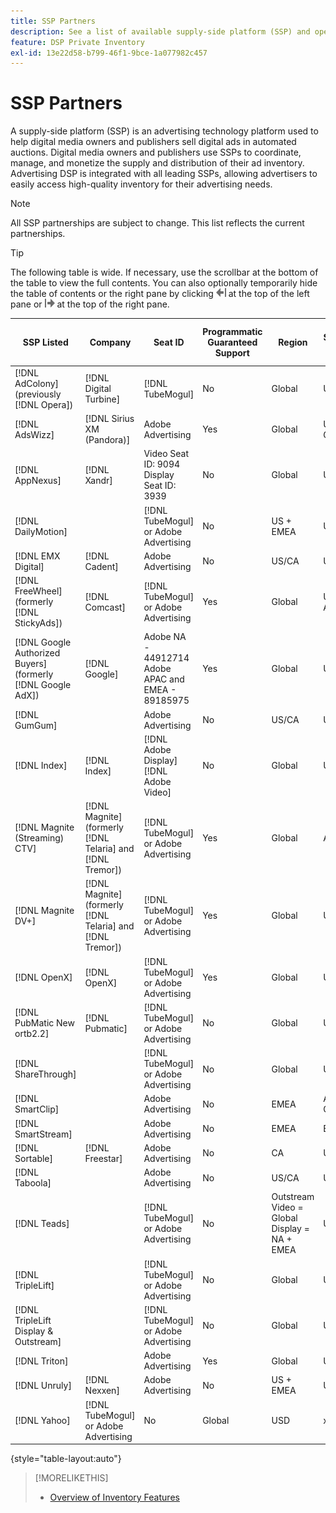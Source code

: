 ```yaml
---
title: SSP Partners
description: See a list of available supply-side platform (SSP) and open exchange partners.
feature: DSP Private Inventory
exl-id: 13e22d58-b799-46f1-9bce-1a077982c457
---
```

# SSP Partners

A supply-side platform (SSP) is an advertising technology platform used to help digital media owners and publishers sell digital ads in automated auctions. Digital media owners and publishers use SSPs to coordinate, manage, and monetize the supply and distribution of their ad inventory. Advertising DSP is integrated with all leading SSPs, allowing advertisers to easily access high-quality inventory for their advertising needs.

>[!NOTE]
>
>All SSP partnerships are subject to change. This list reflects the current partnerships.

>[!TIP]
>
>The following table is wide. If necessary, use the scrollbar at the bottom of the table to view the full contents. You can also optionally temporarily hide the table of contents or the right pane by clicking ![Hide left pane](/help/dsp/assets/hide-left-pane.png "Hide left pane") at the top of the left pane or ![Hide right pane](/help/dsp/assets/hide-right-pane.png "Hide right pane") at the top of the right pane.

|SSP Listed|Company|Seat ID|Programmatic Guaranteed Support|Region|Supported Currency|Video Desktop|Video Mobile|Video CTV|Display Desktop|Display Mobile|Native Display|Audio Desktop & Mobile|
|--- |--- |--- |--- |--- |--- |--- |--- |--- |--- |--- |--- |--- |
|[!DNL AdColony] (previously [!DNL Opera])|[!DNL Digital Turbine]|[!DNL TubeMogul]|No|Global|USD|x|x||x|x|||
|[!DNL AdsWizz]|[!DNL Sirius XM (Pandora)]|Adobe Advertising|Yes|Global|USD, EUR, GBP|||||||x|
|[!DNL AppNexus]|[!DNL Xandr]|Video Seat ID: 9094<br>Display Seat ID: 3939|No|Global|USD|x|x|x|x|x|||
|[!DNL DailyMotion]||[!DNL TubeMogul] or Adobe Advertising|No|US + EMEA|USD, EUR|x|x|x|x|x|||
|[!DNL EMX Digital]|[!DNL Cadent]|Adobe Advertising|No|US/CA|USD|x|x|x|x|x|||
|[!DNL FreeWheel] (formerly [!DNL StickyAds])|[!DNL Comcast]|[!DNL TubeMogul] or Adobe Advertising|Yes|Global|USD, EUR, AUD, GBP|x|x|x|||||
|[!DNL Google Authorized Buyers] (formerly [!DNL Google AdX])|[!DNL Google]|Adobe NA - 44912714<br>Adobe APAC and EMEA - 89185975|Yes|Global|USD, BRL|x|x|x|x|x||x|
|[!DNL GumGum]||Adobe Advertising |No|US/CA|USD|x|x||x|x|||
|[!DNL Index]|[!DNL Index]|[!DNL Adobe Display]<br>[!DNL Adobe Video]|No|Global|USD|x|x|x|x|x| | |
|[!DNL Magnite (Streaming) CTV]|[!DNL Magnite] (formerly [!DNL Telaria] and [!DNL Tremor])|[!DNL TubeMogul] or Adobe Advertising|Yes|Global|AUD, USD|x|x|x|||||
|[!DNL Magnite DV+]|[!DNL Magnite] (formerly [!DNL Telaria] and [!DNL Tremor])|[!DNL TubeMogul] or Adobe Advertising|Yes|Global|USD|x|x|x|x|x||x|
|[!DNL OpenX]|[!DNL OpenX]|[!DNL TubeMogul] or Adobe Advertising|Yes|Global|USD|x|x|x|x|x|||
|[!DNL PubMatic New ortb2.2]|[!DNL Pubmatic]|[!DNL TubeMogul] or Adobe Advertising|No|Global|USD|x|x|x|x|x|||
|[!DNL ShareThrough]||[!DNL TubeMogul] or Adobe Advertising|No|Global|USD|x|x|x|x|x|x||
|[!DNL SmartClip]||Adobe Advertising|No|EMEA|All Currencies|x|x|x|x|x|||
|[!DNL SmartStream]||Adobe Advertising|No|EMEA|EUR, USD|x|x||||||
|[!DNL Sortable]|[!DNL Freestar]|Adobe Advertising|No|CA|USD||||x|x|||
|[!DNL Taboola]||Adobe Advertising|No|US/CA|USD|x|x||||||
|[!DNL Teads]||[!DNL TubeMogul] or Adobe Advertising|No|Outstream Video = Global<br>Display = NA + EMEA|USD|x|x||x|x|||
|[!DNL TripleLift]||[!DNL TubeMogul] or Adobe Advertising|No|Global|USD||||||x||
|[!DNL TripleLift Display & Outstream]||[!DNL TubeMogul] or Adobe Advertising|No|Global|USD|x|x|x|x|x|||
|[!DNL Triton]||Adobe Advertising|Yes|Global|USD|||||||x|
|[!DNL Unruly]|[!DNL Nexxen]|Adobe Advertising|No|US + EMEA|USD|x|x|x|||||
|[!DNL Yahoo]|[!DNL TubeMogul] or Adobe Advertising|No|Global|USD|x|x|x|x|x|||

{style="table-layout:auto"}

>[!MORELIKETHIS]
>
>* [Overview of Inventory Features](inventory-overview.md)
